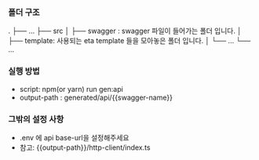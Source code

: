 ### 폴더 구조

.
├── ...
├── src
│ ├── swagger : swagger 파일이 들어가는 폴더 입니다.
│ ├── template: 사용되는 eta template 들을 모아놓은 폴더 입니다.
│ └── ...
└── ...

### 실행 방법

- script: npm(or yarn) run gen:api
- output-path : generated/api/{{swagger-name}}

### 그밖의 설정 사항

- .env 에 api base-url을 설정해주세요
- 참고: {{output-path}}/http-client/index.ts
